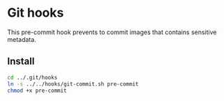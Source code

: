 # Git hooks

This pre-commit hook prevents to commit images that contains sensitive metadata.

## Install

```bash
cd ../.git/hooks
ln -s ../../hooks/git-commit.sh pre-commit
chmod +x pre-commit
```
